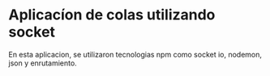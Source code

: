 # Aplicacíon de colas utilizando socket

En esta aplicacion, se utilizaron tecnologias npm como socket io, nodemon, json y enrutamiento.


